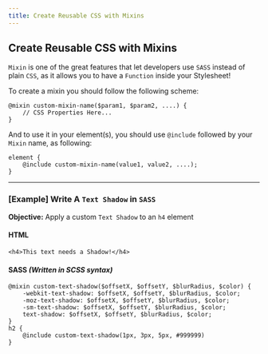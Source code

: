 ```yaml
---
title: Create Reusable CSS with Mixins
---
```

## Create Reusable CSS with Mixins
`Mixin` is one of the great features that let developers use `SASS` instead of plain `CSS`, as it allows you to have a `Function` inside your Stylesheet!

To create a mixin you should follow the following scheme:
```
@mixin custom-mixin-name($param1, $param2, ....) {
    // CSS Properties Here...
}
```
And to use it in your element(s), you should use `@include` followed by your `Mixin` name, as following:
```
element {
    @include custom-mixin-name(value1, value2, ....);
}
```

---

### [Example] Write A `Text Shadow` in `SASS`
**Objective:** Apply a custom `Text Shadow` to an `h4` element

#### HTML
```
<h4>This text needs a Shadow!</h4>
```

#### SASS _(Written in SCSS syntax)_
```
@mixin custom-text-shadow($offsetX, $offsetY, $blurRadius, $color) {
    -webkit-text-shadow: $offsetX, $offsetY, $blurRadius, $color;
    -moz-text-shadow: $offsetX, $offsetY, $blurRadius, $color;
    -sm-text-shadow: $offsetX, $offsetY, $blurRadius, $color;
    text-shadow: $offsetX, $offsetY, $blurRadius, $color;
}
h2 {
    @include custom-text-shadow(1px, 3px, 5px, #999999)
}
```
